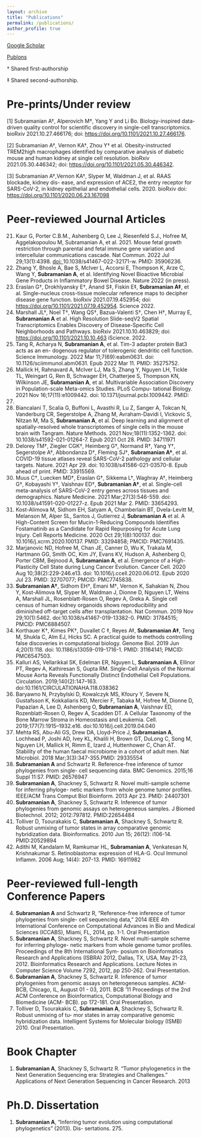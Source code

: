```yaml
---
layout: archive
title: "Publications"
permalink: /publications/
author_profile: true
---
```


[Google Scholar](https://scholar.google.com/citations?user=vZ3eqqIAAAAJ&hl=en)

[Publons](https://publons.com/author/1243523/ayshwarya-subramanian#profile)

† Shared first-authorship

‡ Shared second-authorship. 

# Pre-prints/Under review

[1] Subramanian A†, Alperovich M†, Yang Y and Li Bo. Biology-inspired data-driven quality
control for scientific discovery in single-cell transcriptomics. bioRxiv 2021.10.27.466176; doi:
https://doi.org/10.1101/2021.10.27.466176.

[2] Subramanian A†, Vernon KA†, Zhou Y† et al. Obesity-instructed TREM2high macrophages
identified by comparative analysis of diabetic mouse and human kidney at single cell resolution.
bioRxiv 2021.05.30.446342; doi: https://doi.org/10.1101/2021.05.30.446342.

[3] Subramanian A†,Vernon KA†, Slyper M, Waldman J, et al. RAAS blockade, kidney dis-
ease, and expression of ACE2, the entry receptor for SARS-CoV-2, in kidney epithelial and
endothelial cells. 2020. bioRxiv doi: https://doi.org/10.1101/2020.06.23.167098


# Peer-reviewed Journal Articles
21. Kaur G, Porter C.B.M., Ashenberg O, Lee J, Riesenfeld S.J., Hofree M, Aggelakopoulou M,
Subramanian A, et al. 2021. Mouse fetal growth restriction through parental and fetal immune gene variation and intercellular communications cascade. Nat Commun. 2022 Jul 29;13(1):4398. [doi: ](https://doi.org/1)10.1038/s41467-022-32171-w. PMID: 35906236.
20. Zhang Y, Bhosle A, Bae S, McIver L, Accorsi E, Thompson K, Arze C, Wang Y, **Subramanian
A**, et al. Identifying Novel Bioactive Microbial Gene Products in Inflammatory Bowel Disease.
Nature 2022 (in press).
19. Eraslan G†, Drokhlyansky E†, Anand S‡, Fiskin E‡, **Subramanian A‡**, et al. Single-nucleus
cross-tissue molecular reference maps to decipher disease gene function. bioRxiv 2021.07.19.452954;
doi: https://doi.org/10.1101/2021.07.19.452954. Science 2022.
18. Marshall JL†, Noel T†, Wang QS†, Bazua-Valenti S†, Chen H†, Murray E, **Subramanian A** et
al. High Resolution Slide-seqV2 Spatial Transcriptomics Enables Discovery of Disease-Specific
Cell Neighborhoods and Pathways. bioRxiv 2021.10.10.463829; doi: https://doi.org/10.1101/2021.10.10.463
iScience. 2022.
17. Tang R, Acharya N, **Subramanian A**, et al. Tim-3 adapter protein Bat3 acts as an en-
dogenous regulator of tolerogenic dendritic cell function. Science Immunology. 2022 Mar
11;7(69):eabm0631. doi: 10.1126/sciimmunol.abm0631. Epub 2022 Mar 11. PMID: 35275752.
16. Mallick H, Rahnavard A, McIver LJ, Ma S, Zhang Y, Nguyen LH, Tickle TL, Weingart G,
Ren B, Schwager EH, Chatterjee S, Thompson KN, Wilkinson JE, **Subramanian A**, et al.
Multivariable Association Discovery in Population-scale Meta-omics Studies. PLoS Compu-
tational Biology. 2021 Nov 16;17(11):e1009442. doi: 10.1371/journal.pcbi.1009442. PMID:
34784344.
15. Biancalani T, Scalia G, Buffoni L, Avasthi R, Lu Z, Sanger A, Tokcan N, Vanderburg CR,
Segerstolpe A, Zhang M, Avraham-Davidi I, Vickovic S, Nitzan M, Ma S, **Subramanian A**,
et al. Deep learning and alignment of spatially-resolved whole transcriptomes of single cells
in the mouse brain with Tangram. Nature Methods. 2021 Nov;18(11):1352-1362. doi:
10.1038/s41592-021-01264-7. Epub 2021 Oct 28. PMID: 34711971
14. Delorey TM†, Ziegler CGK†, Heimberg G†, Normand R†, Yang Y†, Segerstolpe A†, Abbondanza
D†, Fleming SJ†, **Subramanian A†**, et al. COVID-19 tissue atlases reveal SARS-CoV-2
pathology and cellular targets. Nature. 2021 Apr 29. doi: 10.1038/s41586-021-03570-8. Epub
ahead of print. PMID: 33915569.
13. Muus C†, Luecken MD†, Eraslan G†, Sikkema L†, Waghray A†, Heimberg G†, Kobayashi
Y†, Vaishnav ED†, **Subramanian A†**, et al. Single-cell meta-analysis of SARS-CoV-2 entry
genes across tissues and demographics. Nature Medicine. 2021 Mar;27(3):546-559. doi:
10.1038/s41591-020-01227-z. Epub 2021 Mar 2. PMID: 33654293.
12. Kost-Alimova M, Sidhom EH, Satyam A, Chamberlain BT, Dvela-Levitt M, Melanson M, Alper
SL, Santos J, Gutierrez J, **Subramanian A** et al. A High-Content Screen for Mucin-1-Reducing
Compounds Identifies Fostamatinib as a Candidate for Rapid Repurposing for Acute Lung
Injury. Cell Reports Medicine. 2020 Oct 29;1(8):100137. doi: 10.1016/j.xcrm.2020.100137.
PMID: 33294858; PMCID: PMC7691435.
11. Marjanovic ND, Hofree M, Chan JE, Canner D, Wu K, Trakala M, Hartmann GG, Smith OC,
Kim JY, Evans KV, Hudson A, Ashenberg O, Porter CBM, Bejnood A, **Subramanian A**,
et al. Emergence of a High-Plasticity Cell State during Lung Cancer Evolution. Cancer Cell.
2020 Aug 10;38(2):229-246.e13. doi: 10.1016/j.ccell.2020.06.012. Epub 2020 Jul 23. PMID:
32707077; PMCID: PMC7745838.
10. **Subramanian A†**, Sidhom EH†, Emani M†, Vernon K, Sahakian N, Zhou Y, Kost-Alimova M, Slyper M, Waldman J, Dionne D, Nguyen LT, Weins A, Marshall JL, Rosenblatt-Rosen O, Regev A, Greka A. Single cell census of human kidney organoids shows reproducibility and diminished off-target cells after transplantation. Nat Commun. 2019 Nov 29;10(1):5462. doi:10.1038/s41467-019-13382-0. PMID: 31784515; PMCID: PMC6884507.
9. Korthauer K†, Kimes PK†, Duvallet C ‡, Reyes A‡, **Subramanian A‡**, Teng M, Shukla C, Alm EJ, Hicks SC. A practical guide to methods controlling false discoveries in computational biology. Genome Biol. 2019 Jun 4;20(1):118. doi: 10.1186/s13059-019-1716-1. PMID: 31164141; PMCID: PMC6547503.
8. Kalluri AS, Vellarikkal SK, Edelman ER, Nguyen L, **Subramanian A**, Ellinor PT, Regev A, Kathiresan S, Gupta RM. Single-Cell Analysis of the Normal Mouse Aorta Reveals Functionally Distinct Endothelial Cell Populations. Circulation. 2019;140(2):147–163. doi:10.1161/CIRCULATIONAHA.118.038362
7. Baryawno N, Przybylski D, Kowalczyk MS, Kfoury Y, Severe N, Gustafsson K, Kokkaliaris KD, Mercier F, Tabaka M, Hofree M, Dionne D, Papazian A, Lee D, Ashenberg O, **Subramanian A**, Vaishnav ED, Rozenblatt-Rosen O, Regev A, Scadden DT. A Cellular Taxonomy of the Bone Marrow Stroma in Homeostasis and Leukemia. Cell. 2019;177(7):1915–1932.e16. doi:10.1016/j.cell.2019.04.040
6. Mehta RS, Abu-Ali GS, Drew DA, Lloyd-Price J, **Subramanian A**, Lochhead P, Joshi AD, Ivey KL, Khalili H, Brown GT, DuLong C, Song M, Nguyen LH, Mallick H, Rimm E, Izard J, Huttenhower C, Chan AT. Stability of the human faecal microbiome in a cohort of adult men. Nat Microbiol. 2018 Mar;3(3):347-355.PMID: 29335554
5. **Subramanian A** and Schwartz R. Reference-free inference of tumor phylogenies from single- cell sequencing data. BMC Genomics. 2015;16 Suppl 11:S7. PMID: 26576947
4. **Subramanian A**, Shackney S, Schwartz R. Novel multi-sample scheme for inferring phyloge- netic markers from whole genome tumor profiles. IEEE/ACM Trans Comput Biol Bioinform. 2013 Apr 23. PMID: 24407301
3. **Subramanian A**, Shackney S, Schwartz R. Inference of tumor phylogenies from genomic assays on heterogeneous samples. J Biomed Biotechnol. 2012; 2012:797812. PMID:22654484
2. Tolliver D, Tsourakakis C, **Subramanian A**, Shackney S, Schwartz R. Robust unmixing of tumor states in array comparative genomic hybridization data. Bioinformatics. 2010 Jun 15; 26(12): i106-14. PMID:20529894
1. Adithi M, Kandalam M, Ramkumar HL, **Subramanian A**, Venkatesan N, Krishnakumar S. Retinoblastoma: expression of HLA-G. Ocul Immunol Inflamm. 2006 Aug; 14(4): 207-13. PMID: 16911982

# Peer-reviewed full-length Conference Papers
4. **Subramanian A** and Schwartz R, “Reference-free inference of tumor phylogenies from single- cell sequencing data,” 2014 IEEE 4th International Conference on Computational Advances in Bio and Medical Sciences (ICCABS), Miami, FL, 2014, pp. 1-1. Oral Presentation
3. **Subramanian A**, Shackney S, Schwartz R. Novel multi-sample scheme for inferring phyloge- netic markers from whole genome tumor profiles. Proceedings of the 8th International Sym- posium on Bioinformatics Research and Applications (ISBRA) 2012, Dallas, TX, USA, May 21-23, 2012. Bioinformatics Research and Applications. Lecture Notes in Computer Science Volume 7292, 2012, pp 250-262. Oral Presentation.
2. **Subramanian A**, Shackney S, Schwartz R. Inference of tumor phylogenies from genomic assays on heterogeneous samples. ACM-BCB, Chicago, IL, August 01 - 03, 2011. BCB ’11 Proceedings of the 2nd ACM Conference on Bioinformatics, Computational Biology and Biomedicine (ACM- BCB). pp 172-181. Oral Presentation.
1. Tolliver D, Tsourakakis C, **Subramanian A**, Shackney S, Schwartz R. Robust unmixing of tu- mor states in array comparative genomic hybridization data. Intelligent Systems for Molecular biology (ISMB) 2010. Oral Presentation.

# Book Chapter
1. **Subramanian A**, Shackney S, Schwartz R. “Tumor phylogenetics in the Next Generation Sequencing era: Strategies and Challenges.” Applications of Next Generation Sequencing in Cancer Research. 2013

# Ph.D. Dissertation
1. **Subramanian A**, “Inferring tumor evolution using computational phylogenetics” (2013). Dis-
sertations. 275.
